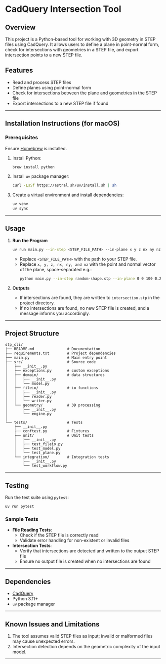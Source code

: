 # CadQuery Intersection Tool

## Overview
This project is a Python-based tool for working with 3D geometry in STEP files using CadQuery. It allows users to define a plane in point-normal form, check for intersections with geometries in a STEP file, and export intersection points to a new STEP file.

## Features
- Read and process STEP files
- Define planes using point-normal form
- Check for intersections between the plane and geometries in the STEP file
- Export intersections to a new STEP file if found

---

## Installation Instructions (for macOS)

### Prerequisites
Ensure [Homebrew](https://brew.sh/) is installed.

1. Install Python:
   ```bash
   brew install python
   ```

2. Install `uv` package manager:
   ```bash
   curl -LsSf https://astral.sh/uv/install.sh | sh
   ```

3. Create a virtual environment and install dependencies:
   ```bash
   uv venv
   uv sync
   ```

---

## Usage

1. **Run the Program**
   ```bash
   uv run main.py --in-step <STEP_FILE_PATH> --in-plane x y z nx ny nz
   ```

   - Replace `<STEP_FILE_PATH>` with the path to your STEP file.
   - Replace `x, y, z, nx, ny, and nz` with the point and normal vector of the plane, space-separated e.g.:
     ```bash
     python main.py --in-step random-shape.stp --in-plane 0 0 100 0.2 0.1 1.0
     ```

2. **Outputs**
   - If intersections are found, they are written to `intersection.stp` in the project directory.
   - If no intersections are found, no new STEP file is created, and a message informs you accordingly.

---

## Project Structure

```
stp_cli/
├── README.md               # Documentation
├── requirements.txt        # Project dependencies
├── main.py                 # Main entry point
├── src/                    # Source code
│   ├── __init__.py         
│   ├── exceptions.py       # custom exceptions
│   ├── domain/             # data structures
│   │   ├── __init__.py
│   │   └── model.py
│   ├── fileio/             # io functions
│   │   ├── __init__.py
│   │   ├── reader.py
│   │   └── writer.py
│   └── geometry/           # 3D processing
│       ├── __init__.py
│       └── engine.py
│
└── tests/                  # Tests
    ├── __init__.py
    ├── conftest.py         # Fixtures
    ├── unit/               # Unit tests
    │   ├── __init__.py
    │   ├── test_fileio.py
    │   ├── test_model.py
    │   └── test_plane.py
    └── integration/        # Integration tests
        ├── __init__.py
        └── test_workflow.py
```

---

## Testing

Run the test suite using `pytest`:
```bash
uv run pytest
```

### Sample Tests
- **File Reading Tests**:
  - Check if the STEP file is correctly read
  - Validate error handling for non-existent or invalid files
- **Intersection Tests**:
  - Verify that intersections are detected and written to the output STEP file
  - Ensure no output file is created when no intersections are found

---

## Dependencies

- [CadQuery](https://cadquery.readthedocs.io/)
- Python 3.11+
- `uv` package manager

---

## Known Issues and Limitations

1. The tool assumes valid STEP files as input; invalid or malformed files may cause unexpected errors.
2. Intersection detection depends on the geometric complexity of the input model.

---
